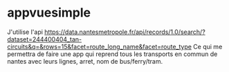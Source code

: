 # appvuesimple
J'utilise l'api https://data.nantesmetropole.fr/api/records/1.0/search/?dataset=244400404_tan-circuits&q=&rows=15&facet=route_long_name&facet=route_type
Ce qui me permettra de faire une app qui reprend tous les transports en commun de nantes avec leurs lignes, arret, nom de bus/ferry/tram.
